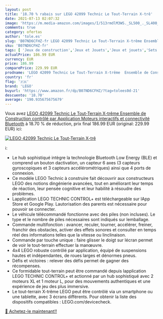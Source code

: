 ```yaml
---
layout: post
title: '18.70 % rabais sur LEGO 42099 Technic Le Tout-Terrain X-trê'
date: 2021-07-13 02:07:32
image: 'https://m.media-amazon.com/images/I/513rmdlM3WS._SL500_._SL400_.jpg'
comments: true
category: ofertas
author: 'tole.es'
slug: 'B07ND6CFHZ-fr LEGO 42099 Technic Le Tout-Terrain X-trême Ensemble de...'
sku: 'B07ND6CFHZ-fr'
tags: [ 'Jeux de construction','Jeux et Jouets','Jeux et jouets','Sets de jeux de construction','lego', ]
actualPrice: 186.99 EUR
currency: EUR
price: 186.99
comparePrice: 229.99 EUR
prodname: 'LEGO 42099 Technic Le Tout-Terrain X-trême  Ensemble de Construction contrôlé par Application  Moteurs interactifs et connectivité Bluetooth'
country: 'fr'
flag: '🇫🇷'
brand: 'LEGO'
buyurl: 'https://www.amazon.fr/dp/B07ND6CFHZ/?tag=tolees0d-21'
descuento: '18.70'
average: '190.935675675679'
---
```


Vous avez [LEGO 42099 Technic Le Tout-Terrain X-trême  Ensemble de Construction contrôlé par Application  Moteurs interactifs et connectivité Bluetooth](https://www.amazon.fr/dp/B07ND6CFHZ/?tag=tolees0d-21)  à  18.70 % de réduction, prix final  186.99 EUR (original: 229.99 EUR) ici:

[![LEGO 42099 Technic Le Tout-Terrain X-trê](https://m.media-amazon.com/images/I/513rmdlM3WS._SL500_._SL400_.jpg)](https://www.amazon.fr/dp/B07ND6CFHZ/?tag=tolees0d-21)

ℹ️:

- Le hub sophistiqué intègre la technologie Bluetooth Low Energy (BLE) et comprend un bouton dactivation, un capteur 6 axes (3 capteurs gyroscopiques et 3 capteurs accélérométriques) ainsi que 4 ports de connexion.
- Ce modèle LEGO Technic à construire fait découvrir aux constructeurs LEGO des notions dingénierie avancées, tout en améliorant leur temps de réaction, leur pensée cognitive et leur habilité à résoudre des problèmes.
- Lapplication LEGO TECHNIC CONTROL+ est téléchargeable sur lApp Store et Google Play. Lautorisation des parents est nécessaire pour pouvoir se connecter.
- Le véhicule télécommandé fonctionne avec des piles (non incluses). Le type et le nombre de piles nécessaires sont indiqués sur lemballage.
- Commande multifonction : avancer, reculer, tourner, accélérer, freiner, franchir des obstacles, activer des effets sonores et consulter en temps réel des informations telles que la vitesse ou linclinaison.
- Commande par touche unique : faire glisser le doigt sur lécran permet de voir le tout-terrain effectuer la manœuvre.
- 4x4 LEGO robuste contrôlé par application, équipé de suspensions hautes et indépendantes, de roues larges et dénormes pneus.
- Défis et victoires : relever des défis permet de gagner des récompenses.
- Ce formidable tout-terrain peut être commandé depuis lapplication LEGO TECHNIC CONTROL+ et actionné par un hub sophistiqué avec 2 moteurs XL et 1 moteur L, pour des mouvements authentiques et une expérience de jeu des plus immersive.
- Le tout-terrain X-trême LEGO peut être contrôlé via un smartphone ou une tablette, avec 3 écrans différents. Pour obtenir la liste des dispositifs compatibles : LEGO.com/devicecheck.

[🛒 Achetez-le maintenant!!](https://www.amazon.fr/dp/B07ND6CFHZ/?tag=tolees0d-21)
